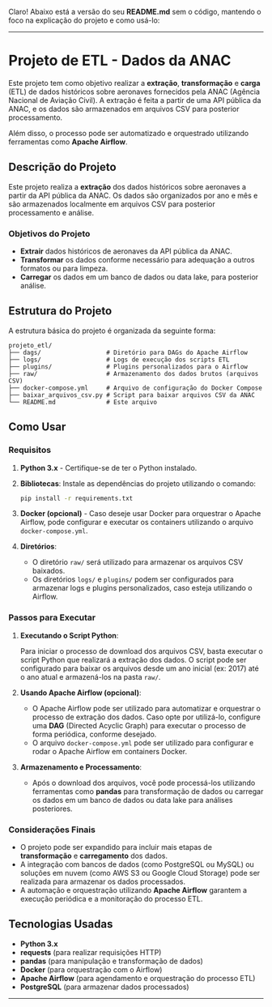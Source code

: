 Claro! Abaixo está a versão do seu **README.md** sem o código, mantendo o foco na explicação do projeto e como usá-lo:

---

# Projeto de ETL - Dados da ANAC

Este projeto tem como objetivo realizar a **extração**, **transformação** e **carga** (ETL) de dados históricos sobre aeronaves fornecidos pela ANAC (Agência Nacional de Aviação Civil). A extração é feita a partir de uma API pública da ANAC, e os dados são armazenados em arquivos CSV para posterior processamento.

Além disso, o processo pode ser automatizado e orquestrado utilizando ferramentas como **Apache Airflow**.

## Descrição do Projeto

Este projeto realiza a **extração** dos dados históricos sobre aeronaves a partir da API pública da ANAC. Os dados são organizados por ano e mês e são armazenados localmente em arquivos CSV para posterior processamento e análise.

### Objetivos do Projeto
- **Extrair** dados históricos de aeronaves da API pública da ANAC.
- **Transformar** os dados conforme necessário para adequação a outros formatos ou para limpeza.
- **Carregar** os dados em um banco de dados ou data lake, para posterior análise.

## Estrutura do Projeto

A estrutura básica do projeto é organizada da seguinte forma:

```
projeto_etl/
├── dags/                  # Diretório para DAGs do Apache Airflow
├── logs/                  # Logs de execução dos scripts ETL
├── plugins/               # Plugins personalizados para o Airflow 
├── raw/                   # Armazenamento dos dados brutos (arquivos CSV)
├── docker-compose.yml     # Arquivo de configuração do Docker Compose
├── baixar_arquivos_csv.py # Script para baixar arquivos CSV da ANAC
└── README.md              # Este arquivo
```

## Como Usar

### Requisitos

1. **Python 3.x** - Certifique-se de ter o Python instalado.
2. **Bibliotecas**: Instale as dependências do projeto utilizando o comando:
   ```bash
   pip install -r requirements.txt
   ```

3. **Docker (opcional)** - Caso deseje usar Docker para orquestrar o Apache Airflow, pode configurar e executar os containers utilizando o arquivo `docker-compose.yml`.

4. **Diretórios**:
   - O diretório `raw/` será utilizado para armazenar os arquivos CSV baixados.
   - Os diretórios `logs/` e `plugins/` podem ser configurados para armazenar logs e plugins personalizados, caso esteja utilizando o Airflow.

### Passos para Executar

1. **Executando o Script Python**:

   Para iniciar o processo de download dos arquivos CSV, basta executar o script Python que realizará a extração dos dados. O script pode ser configurado para baixar os arquivos desde um ano inicial (ex: 2017) até o ano atual e armazená-los na pasta `raw/`.

2. **Usando Apache Airflow (opcional)**:
   - O Apache Airflow pode ser utilizado para automatizar e orquestrar o processo de extração dos dados. Caso opte por utilizá-lo, configure uma **DAG** (Directed Acyclic Graph) para executar o processo de forma periódica, conforme desejado.
   - O arquivo `docker-compose.yml` pode ser utilizado para configurar e rodar o Apache Airflow em containers Docker.

3. **Armazenamento e Processamento**:
   - Após o download dos arquivos, você pode processá-los utilizando ferramentas como **pandas** para transformação de dados ou carregar os dados em um banco de dados ou data lake para análises posteriores.

### Considerações Finais

- O projeto pode ser expandido para incluir mais etapas de **transformação** e **carregamento** dos dados.
- A integração com bancos de dados (como PostgreSQL ou MySQL) ou soluções em nuvem (como AWS S3 ou Google Cloud Storage) pode ser realizada para armazenar os dados processados.
- A automação e orquestração utilizando **Apache Airflow** garantem a execução periódica e a monitoração do processo ETL.

## Tecnologias Usadas

- **Python 3.x**
- **requests** (para realizar requisições HTTP)
- **pandas** (para manipulação e transformação de dados)
- **Docker** (para orquestração com o Airflow)
- **Apache Airflow** (para agendamento e orquestração do processo ETL)
- **PostgreSQL** (para armazenar dados processados)

---

